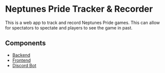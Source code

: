 # Neptunes Pride Tracker & Recorder
This is a web app to track and record Neptunes Pride games. This can allow for spectators to spectate and players to see the game in past.

## Components
- [Backend](https://github.com/Neptunes-Pride-Tracker/backend)
- [Frontend](https://github.com/Neptunes-Pride-Tracker/frontend)
- [Discord Bot](https://github.com/Neptunes-Pride-Tracker/discordbot)
